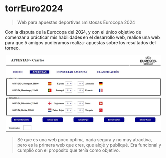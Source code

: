 # torrEuro2024
> Web para apuestas deportivas amistosas Eurocopa 2024
>

Con la disputa de la Eurocopa del 2024, y con el único objetivo de comenzar
a prácticar mis habilidades en el desarrollo web, realicé una web para que
5 amigos pudiéramos realizar apuestas sobre los resultados del torneo.


<div style="display: flex; justify-content: center;">
  <img src="imagenes/Captura1.JPG" alt="Imagen del proyecto" width="500" />
</div>

> Sé que es una web poco óptima, nada segura y no muy atractiva, pero es la
> primera web que creé, que alojé y publiqué. Era funcional y cumplió con
> el propósito que tenía como objetivo.

